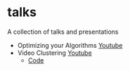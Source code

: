 # talks
A collection of talks and presentations
* Optimizing your Algorithms [Youtube](https://www.youtube.com/watch?v=gJjdHHvU3Sk)
* Video Clustering [Youtube](https://www.youtube.com/watch?v=8f4oRcSnfbI&t=1237s)
  * [Code](https://github.com/wajihullahbaig/video_clustering)



